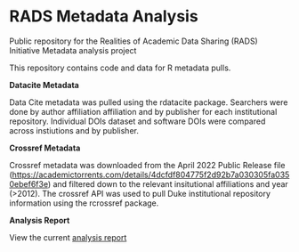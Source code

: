 # RADS Metadata Analysis
Public repository for the Realities of Academic Data Sharing (RADS) Initiative Metadata analysis project


This repository contains code and data for R metadata pulls. 

**Datacite Metadata**

Data Cite metadata was pulled using the rdatacite package. Searchers were done by author affiliation affiliation and by publisher for each institutional repository. Individual DOIs dataset and software DOIs were compared across instiutions and by publisher. 

**Crossref Metadata**

Crossref metadata was downloaded from the April 2022 Public Release file (https://academictorrents.com/details/4dcfdf804775f2d92b7a030305fa0350ebef6f3e) and filtered down to the relevant insitutional affiliations and year (>2012). The crossref API was used to pull Duke institutional repository information using the rcrossref package. 

**Analysis Report**

View the current [analysis report](https://ajhmohr.github.io/rads_metadata/)
